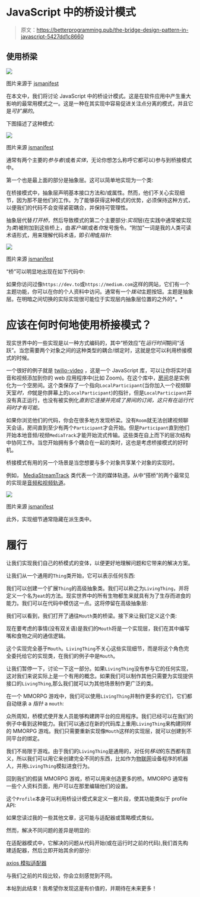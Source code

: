 # JavaScript 中的桥设计模式

> 原文：<https://betterprogramming.pub/the-bridge-design-pattern-in-javascript-5427dd1c8660>

## 使用桥梁

![](img/081f240dca9672450913aed5467ed0b4.png)

图片来源于 [jsmanifest](https://jsmanifest.com)

在本文中，我们将讨论 JavaScript 中的桥设计模式。这是在软件应用中产生重大影响的最常用模式之一。这是一种在其实现中容易促进关注点分离的模式，并且它是*可扩展的*。

下图描述了这种模式:

![](img/61aa9ac269beb9016c3ddc63812cdd14.png)

图片来源 [jsmanifest](https://jsmanifest.com)

通常有两个主要的*参与者*(或者*实体*，无论你想怎么称呼它都可以)参与到桥接模式中。

第一个也是最上面的部分是抽象层。这可以简单地实现为一个类:

在桥接模式中，抽象层声明基本接口方法和/或属性。然而，他们不关心实现细节，因为那不是他们的工作。为了能够获得这种模式的优势，必须保持这种方式，以便我们的代码不会变得紧密耦合，并保持可管理性。

抽象层代替*打开桥*，然后导致模式的第二个主要部分:*实现*层(在实践中通常被实现为*类*)被附加到这些桥上，由*客户端*(或者*你*发号施令。“附加”一词是我的人类可读术语形式，用来理解代码术语，即*引用*或*指针*:

![](img/7f2812d590427a32e6c04cc5094be98b.png)

图片来源 [jsmanifest](https://jsmanifest.com)

“桥”可以明显地出现在如下代码中:

如果你访问过像`https://dev.to`或`https://medium.com`这样的网站，它们有一个主题功能，你可以在你的个人资料中访问。通常有一个*拨动*主题按钮。主题是抽象层。在明暗之间切换的实际实现很可能位于实现层内抽象层位置的之外的*。*

# 应该在何时何地使用桥接模式？

现实世界中的一些实现是以一种方式编码的，其中“桥效应”在*运行时间*期间“活跃”。当您需要两个对象之间的这种类型的耦合/绑定时，这就是您可以利用桥接模式的时候。

一个很好的例子就是 [twilio-video](https://github.com/twilio/twilio-video.js) ，这是一个 JavaScript 库，可以让你将实时语音和视频添加到你的 web 应用程序中(比如 Zoom)。在这个库中，[房间](https://github.com/twilio/twilio-video.js/blob/master/lib/room.js)总是实例化为一个空房间。这个类保存了一个指向`LocalParticipant`(当你加入一个视频聊天室*时，你*就是你屏幕上的`LocalParticipant`)的指针，但是`LocalParticipant`并没有真正运行，也没有被实例化*直到它连接并完成了房间的订阅，这只有在运行代码时才有可能。*

如果你浏览他们的代码，你会在很多地方发现桥梁。没有`Room`就无法创建视频聊天会话，房间直到至少有两个`Participant`才会开始。但是`Participant`直到他们开始本地音频/视频`MediaTrack`才能开始流式传输。这些类在自上而下的层次结构中协同工作。当您开始拥有多个耦合在一起的类时，这也是考虑桥接模式的好时机。

桥接模式有用的另一个场景是当您想要与多个对象共享某个对象的实现时。

例如， [MediaStreamTrack](https://developer.mozilla.org/en-US/docs/Web/API/MediaStreamTrack) 类代表一个流的媒体轨道。从中“搭桥”的两个最常见的实现是[音频和视频轨道](https://developer.mozilla.org/en-US/docs/Web/API/MediaStreamTrack/kind)。

![](img/4c42fb7cd832dbaa817cd418f5105667.png)

图片来源 [jsmanifest](https://jsmanifest.com)

此外，实现细节通常隐藏在派生类中。

# 履行

让我们实现我们自己的桥模式的变体，以便更好地理解问题和它带来的解决方案。

让我们从一个通用的`Thing`类开始，它可以表示任何东西:

我们可以创建一个扩展`Thing`的高级抽象类。我们可以称之为`LivingThing`，并将定义一个名为`eat`的方法。现实世界中的所有生物都生来就具有为了生存而进食的能力。我们可以在代码中模仿这一点。这将停留在高级抽象层:

我们可以看到，我们打开了通往`Mouth`类的桥梁。接下来让我们定义这个类:

现在要考虑的事情(没有双关语)是我们的`Mouth`将是一个实现层，我们在其中编写嘴和食物之间的通信逻辑。

这个实现完全基于`Mouth`。`LivingThing`不关心这些实现细节，而是将这个角色完全委托给它的实现类，在我们的例子中是`Mouth`。

让我们暂停一下，讨论一下这一部分。如果`LivingThing`没有参与它的任何实现，这对我们来说实际上是一个有用的概念。如果我们可以制作其他只需要为实现提供接口的`LivingThing`,那么我们就可以为其他场景制作更广泛的类。

在一个 MMORPG 游戏中，我们可以使用`LivingThing`并制作更多的它们，它们都自动继承 a *指针* a `mouth`:

众所周知，桥模式使开发人员能够构建跨平台的应用程序。我们已经可以在我们的例子中看到这种能力。我们可以通过在新的代码库上重用`LivingThing`来构建同样的 MMORPG 游戏。我们只需要重新实现像`Mouth`这样的实现层，就可以创建到不同平台的绑定。

我们不局限于游戏。由于我们的`LivingThing`是通用的，对任何*移动*的东西都有意义，所以我们可以用它来创建完全不同的东西，比如作为[物联网](https://www.oracle.com/internet-of-things/what-is-iot/)设备程序的机器人，并用`LivingThing`模拟进食行为。

回到我们的假装 MMORPG 游戏，桥可以用来创造更多的桥。MMORPG 通常有一些个人资料页面，用户可以在那里编辑他们的设置。

这个`Profile`本身可以利用桥设计模式来定义一套片段，使其功能类似于 profile API:

如果您读过我的一些其他文章，这可能与适配器或策略模式类似。

然而，解决不同问题的差异是明显的:

在适配器模式中，它解决的问题从代码开始(或在运行时之前的代码),我们首先构建适配器，然后立即开始其余的部分:

[axios 模拟适配器](https://github.com/ctimmerm/axios-mock-adapter)

与我们之前的片段比较，你会立刻感觉到不同。

本帖到此结束！我希望你发现这是有价值的，并期待在未来更多！